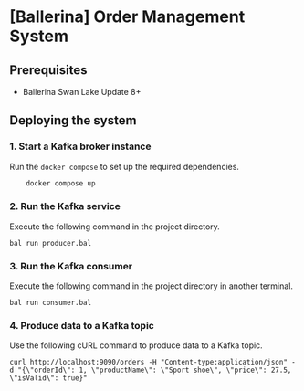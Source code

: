 # [Ballerina] Order Management System

## Prerequisites

- Ballerina Swan Lake Update 8+

## Deploying the system

### 1. Start a Kafka broker instance

Run the `docker compose` to set up the required dependencies.

```sh
    docker compose up
```

### 2. Run the Kafka service

Execute the following command in the project directory.

```ballerina
bal run producer.bal
```

### 3. Run the Kafka consumer

Execute the following command in the project directory in another terminal.

```ballerina
bal run consumer.bal
```

### 4. Produce data to a Kafka topic

Use the following cURL command to produce data to a Kafka topic.

```curl
curl http://localhost:9090/orders -H "Content-type:application/json" -d "{\"orderId\": 1, \"productName\": \"Sport shoe\", \"price\": 27.5, \"isValid\": true}"
```
